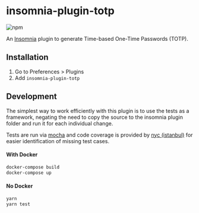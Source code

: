 # insomnia-plugin-totp

![npm](https://img.shields.io/npm/v/insomnia-plugin-totp?style=flat-square)

An [Insomnia](https://insomnia.rest) plugin to generate Time-based One-Time Passwords (TOTP).

## Installation

1. Go to Preferences > Plugins
2. Add `insomnia-plugin-totp`

## Development

The simplest way to work efficiently with this plugin is to use the tests as a framework, negating the need to copy the source to the insomnia plugin folder and run it for each individual change.

Tests are run via [mocha](https://mochajs.org/) and code coverage is provided by [nyc (istanbul)](https://istanbul.js.org/) for easier identification of missing test cases.

#### With Docker

```bash
docker-compose build
docker-compose up
```

#### No Docker

```bash
yarn
yarn test
```

